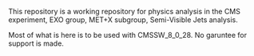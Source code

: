 This repository is a working repository for physics analysis in the CMS experiment, EXO group, MET+X subgroup, Semi-Visible Jets analysis.

Most of what is here is to be used with CMSSW_8_0_28. No garuntee for support is made.


